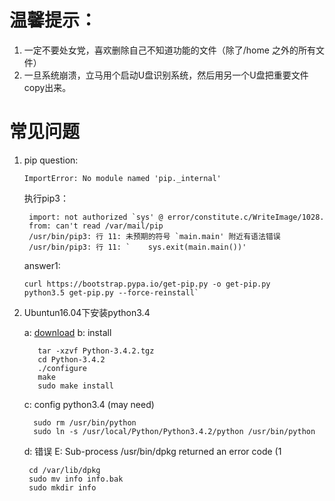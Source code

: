# 温馨提示：
1. 一定不要处女党，喜欢删除自己不知道功能的文件（除了/home 之外的所有文件）
2. 一旦系统崩溃，立马用个启动U盘识别系统，然后用另一个U盘把重要文件copy出来。

# 常见问题

1. pip question:
  
       ImportError: No module named 'pip._internal'
    执行pip3：
    
        import: not authorized `sys' @ error/constitute.c/WriteImage/1028.
        from: can't read /var/mail/pip
        /usr/bin/pip3: 行 11: 未预期的符号 `main.main' 附近有语法错误
        /usr/bin/pip3: 行 11: `    sys.exit(main.main())'
   answer1:
       
       curl https://bootstrap.pypa.io/get-pip.py -o get-pip.py
       python3.5 get-pip.py --force-reinstall`
2. Ubuntun16.04下安装python3.4

      a: [download](https://www.python.org/ftp/python/3.4.2/Python-3.4.2.tgz)
      b: install
      
          tar -xzvf Python-3.4.2.tgz
          cd Python-3.4.2
          ./configure
          make
          sudo make install
      c: config python3.4 (may need)
      
         sudo rm /usr/bin/python
         sudo ln -s /usr/local/Python/Python3.4.2/python /usr/bin/python   
      d: 错误 E: Sub-process /usr/bin/dpkg returned an error code (1
      
        cd /var/lib/dpkg
        sudo mv info info.bak
        sudo mkdir info